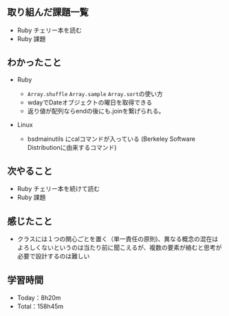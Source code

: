 ## 取り組んだ課題一覧
- Ruby チェリー本を読む
- Ruby 課題

## わかったこと
- Ruby
  - `Array.shuffle` `Array.sample` `Array.sort`の使い方
  - wdayでDateオブジェクトの曜日を取得できる
  - 返り値が配列ならendの後にも.joinを繋げられる。
    
- Linux
    - bsdmainutils にcalコマンドが入っている (Berkeley Software Distributionに由来するコマンド)

## 次やること
- Ruby チェリー本を続けて読む
- Ruby 課題

## 感じたこと
- クラスには１つの関心ごとを置く（単一責任の原則)、異なる概念の混在はよろしくないというのは当たり前に聞こえるが、複数の要素が絡むと思考が必要で設計するのは難しい
 
## 学習時間
- Today：8h20m
- Total：158h45m
